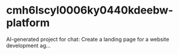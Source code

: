 # cmh6lscyl0006ky0440kdeebw-platform
AI-generated project for chat: Create a landing page for a website development ag...
